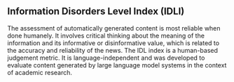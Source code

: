 ## Information Disorders Level Index (IDLI)

The assessment of automatically generated content is most reliable when done humanely. It involves critical thinking about the meaning of the information and its informative or disinformative value, which is related to the accuracy and reliability of the news. The IDL index is a human-based judgement metric. It is language-independent and was developed to evaluate content generated by large language model systems in the context of academic research. 
